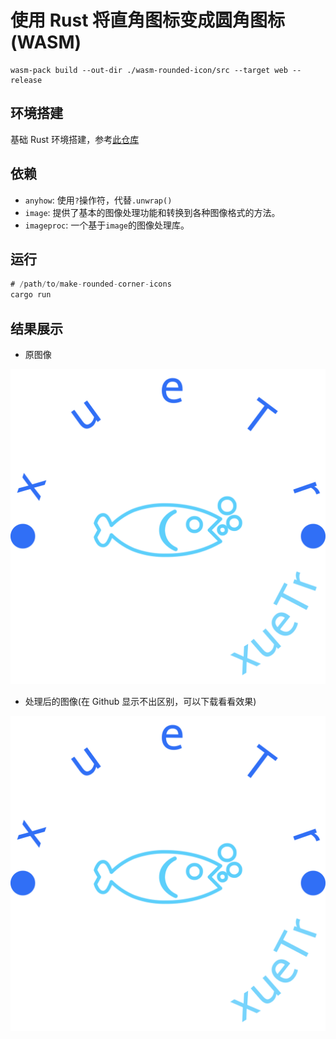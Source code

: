 # 使用 Rust 将直角图标变成圆角图标(WASM)

```shell
wasm-pack build --out-dir ./wasm-rounded-icon/src --target web --release
```

## 环境搭建

基础 Rust 环境搭建，参考[此仓库](https://github.com/yuxuetr/rust-template)

## 依赖

- `anyhow`: 使用`?`操作符，代替`.unwrap()`
- `image`: 提供了基本的图像处理功能和转换到各种图像格式的方法。
- `imageproc`: 一个基于`image`的图像处理库。

## 运行

```rust
# /path/to/make-rounded-corner-icons
cargo run
```

## 结果展示

- 原图像

![原图像](./assets/1280.png)

- 处理后的图像(在 Github 显示不出区别，可以下载看看效果)

![结果图像](./assets/1280_output.png)
